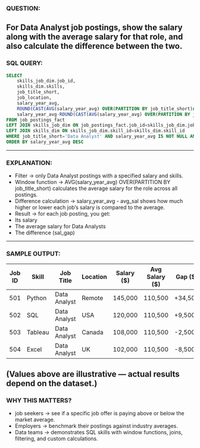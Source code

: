 ### QUESTION:
For Data Analyst job postings, show the salary along with the average salary for that role, and also calculate the difference between the two.
--- 

### SQL QUERY:
```sql
SELECT 
    skills_job_dim.job_id,
    skills_dim.skills,
    job_title_short,
    job_location,
    salary_year_avg,
    ROUND(CAST(AVG(salary_year_avg) OVER(PARTITION BY job_title_short)AS NUMERIC),2) AS avg_sal,
    salary_year_avg-ROUND(CAST(AVG(salary_year_avg) OVER(PARTITION BY job_title_short)AS NUMERIC),2) AS sal_gap
FROM job_postings_fact
LEFT JOIN skills_job_dim ON job_postings_fact.job_id=skills_job_dim.job_id
LEFT JOIN skills_dim ON skills_job_dim.skill_id=skills_dim.skill_id
WHERE job_title_short='Data Analyst' AND salary_year_avg IS NOT NULL AND skills_dim.skills IS NOT NULL
ORDER BY salary_year_avg DESC
```
--- 

### EXPLANATION:
- Filter → only Data Analyst postings with a specified salary and skills.
- Window function → AVG(salary_year_avg) OVER(PARTITION BY job_title_short) calculates the average salary for the role across all postings.
- Difference calculation → salary_year_avg - avg_sal shows how much higher or lower each job’s salary is compared to the average.
- Result → for each job posting, you get:
- Its salary
- The average salary for Data Analysts
- The difference (sal_gap)
--- 

### SAMPLE OUTPUT:

| Job ID | Skill   | Job Title     | Location | Salary ($) | Avg Salary ($) | Gap ($) |
|--------|---------|---------------|----------|------------|----------------|---------|
| 501    | Python  | Data Analyst  | Remote   | 145,000    | 110,500        | +34,500 |
| 502    | SQL     | Data Analyst  | USA      | 120,000    | 110,500        | +9,500  |
| 503    | Tableau | Data Analyst  | Canada   | 108,000    | 110,500        | -2,500  |
| 504    | Excel   | Data Analyst  | UK       | 102,000    | 110,500        | -8,500  |

(Values above are illustrative — actual results depend on the dataset.)
--- 

### WHY THIS MATTERS?
- job seekers → see if a specific job offer is paying above or below the market average.
- Employers → benchmark their postings against industry averages.
- Data teams → demonstrates SQL skills with window functions, joins, filtering, and custom calculations.